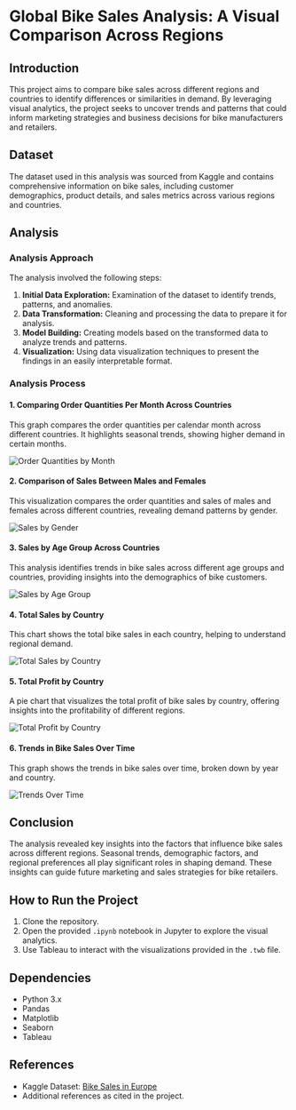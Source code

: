 # Global Bike Sales Analysis: A Visual Comparison Across Regions

## Introduction
This project aims to compare bike sales across different regions and countries to identify differences or similarities in demand. By leveraging visual analytics, the project seeks to uncover trends and patterns that could inform marketing strategies and business decisions for bike manufacturers and retailers.

## Dataset
The dataset used in this analysis was sourced from Kaggle and contains comprehensive information on bike sales, including customer demographics, product details, and sales metrics across various regions and countries.

## Analysis
### Analysis Approach
The analysis involved the following steps:
1. **Initial Data Exploration:** Examination of the dataset to identify trends, patterns, and anomalies.
2. **Data Transformation:** Cleaning and processing the data to prepare it for analysis.
3. **Model Building:** Creating models based on the transformed data to analyze trends and patterns.
4. **Visualization:** Using data visualization techniques to present the findings in an easily interpretable format.

### Analysis Process
#### 1. Comparing Order Quantities Per Month Across Countries
This graph compares the order quantities per calendar month across different countries. It highlights seasonal trends, showing higher demand in certain months.

![Order Quantities by Month](./Comparing%20order%20quantity%20per%20calender%20month%20across%20the%20different%20countries.png)

#### 2. Comparison of Sales Between Males and Females
This visualization compares the order quantities and sales of males and females across different countries, revealing demand patterns by gender.

![Sales by Gender](./Comparison%20between%20Males%20and%20Females%20across%20the%20different%20countries%20%20by%20order%20quantity%20and%20Sale.png)

#### 3. Sales by Age Group Across Countries
This analysis identifies trends in bike sales across different age groups and countries, providing insights into the demographics of bike customers.

![Sales by Age Group](./Sale%20numbers%20by%20age%20group%20per%20country.png)

#### 4. Total Sales by Country
This chart shows the total bike sales in each country, helping to understand regional demand.

![Total Sales by Country](./Sale%20count%20by%20country.png)

#### 5. Total Profit by Country
A pie chart that visualizes the total profit of bike sales by country, offering insights into the profitability of different regions.

![Total Profit by Country](./Total%20Profit%20of%20Each%20Global%20Store.png)

#### 6. Trends in Bike Sales Over Time
This graph shows the trends in bike sales over time, broken down by year and country.

![Trends Over Time](./Trends%20in%20bike%20sales%20over%20time.png)

## Conclusion
The analysis revealed key insights into the factors that influence bike sales across different regions. Seasonal trends, demographic factors, and regional preferences all play significant roles in shaping demand. These insights can guide future marketing and sales strategies for bike retailers.

## How to Run the Project
1. Clone the repository.
2. Open the provided `.ipynb` notebook in Jupyter to explore the visual analytics.
3. Use Tableau to interact with the visualizations provided in the `.twb` file.

## Dependencies
- Python 3.x
- Pandas
- Matplotlib
- Seaborn
- Tableau

## References
- Kaggle Dataset: [Bike Sales in Europe](https://www.kaggle.com/code/brightezeoha/bike-sales-in-europe-eda/data)
- Additional references as cited in the project.
